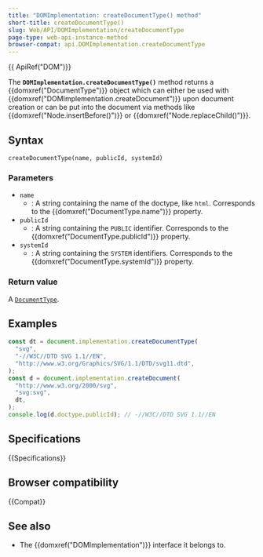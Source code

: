 ```yaml
---
title: "DOMImplementation: createDocumentType() method"
short-title: createDocumentType()
slug: Web/API/DOMImplementation/createDocumentType
page-type: web-api-instance-method
browser-compat: api.DOMImplementation.createDocumentType
---
```


{{ ApiRef("DOM")}}

The **`DOMImplementation.createDocumentType()`** method returns
a {{domxref("DocumentType")}} object which can either be used with
{{domxref("DOMImplementation.createDocument")}} upon document creation or can be put
into the document via methods like {{domxref("Node.insertBefore()")}} or
{{domxref("Node.replaceChild()")}}.

## Syntax

```js-nolint
createDocumentType(name, publicId, systemId)
```

### Parameters

- `name`
  - : A string containing the name of the doctype, like `html`. Corresponds to the {{domxref("DocumentType.name")}} property.
- `publicId`
  - : A string containing the `PUBLIC` identifier. Corresponds to the {{domxref("DocumentType.publicId")}} property.
- `systemId`
  - : A string containing the `SYSTEM` identifiers. Corresponds to the {{domxref("DocumentType.systemId")}} property.

### Return value

A [`DocumentType`](/en-US/docs/Web/API/DocumentType).

## Examples

```js
const dt = document.implementation.createDocumentType(
  "svg",
  "-//W3C//DTD SVG 1.1//EN",
  "http://www.w3.org/Graphics/SVG/1.1/DTD/svg11.dtd",
);
const d = document.implementation.createDocument(
  "http://www.w3.org/2000/svg",
  "svg:svg",
  dt,
);
console.log(d.doctype.publicId); // -//W3C//DTD SVG 1.1//EN
```

## Specifications

{{Specifications}}

## Browser compatibility

{{Compat}}

## See also

- The {{domxref("DOMImplementation")}} interface it belongs to.
